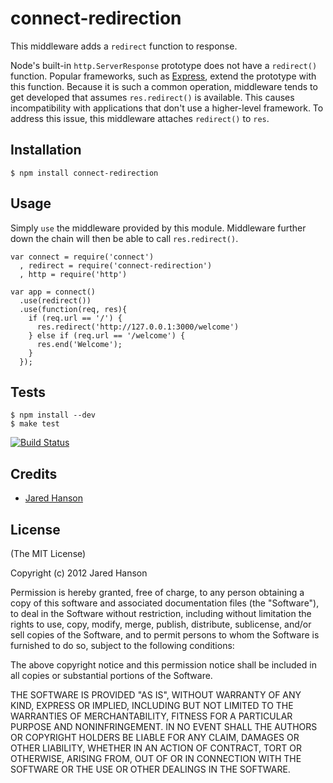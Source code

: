 # connect-redirection

This middleware adds a `redirect` function to response.

Node's built-in `http.ServerResponse` prototype does not have a `redirect()`
function.  Popular frameworks, such as [Express](http://expressjs.com/), extend
the prototype with this function.  Because it is such a common operation,
middleware tends to get developed that assumes `res.redirect()` is available.
This causes incompatibility with applications that don't use a higher-level
framework.  To address this issue, this middleware attaches `redirect()` to
`res`.

## Installation

    $ npm install connect-redirection
    
## Usage

Simply `use` the middleware provided by this module.  Middleware further down
the chain will then be able to call `res.redirect()`.

    var connect = require('connect')
      , redirect = require('connect-redirection')
      , http = require('http')

    var app = connect()
      .use(redirect())
      .use(function(req, res){
        if (req.url == '/') {
          res.redirect('http://127.0.0.1:3000/welcome')
        } else if (req.url == '/welcome') {
          res.end('Welcome');
        }
      });

## Tests

    $ npm install --dev
    $ make test

[![Build Status](https://secure.travis-ci.org/jaredhanson/connect-redirection.png)](http://travis-ci.org/jaredhanson/connect-redirection)

## Credits

  - [Jared Hanson](http://github.com/jaredhanson)

## License

(The MIT License)

Copyright (c) 2012 Jared Hanson

Permission is hereby granted, free of charge, to any person obtaining a copy of
this software and associated documentation files (the "Software"), to deal in
the Software without restriction, including without limitation the rights to
use, copy, modify, merge, publish, distribute, sublicense, and/or sell copies of
the Software, and to permit persons to whom the Software is furnished to do so,
subject to the following conditions:

The above copyright notice and this permission notice shall be included in all
copies or substantial portions of the Software.

THE SOFTWARE IS PROVIDED "AS IS", WITHOUT WARRANTY OF ANY KIND, EXPRESS OR
IMPLIED, INCLUDING BUT NOT LIMITED TO THE WARRANTIES OF MERCHANTABILITY, FITNESS
FOR A PARTICULAR PURPOSE AND NONINFRINGEMENT. IN NO EVENT SHALL THE AUTHORS OR
COPYRIGHT HOLDERS BE LIABLE FOR ANY CLAIM, DAMAGES OR OTHER LIABILITY, WHETHER
IN AN ACTION OF CONTRACT, TORT OR OTHERWISE, ARISING FROM, OUT OF OR IN
CONNECTION WITH THE SOFTWARE OR THE USE OR OTHER DEALINGS IN THE SOFTWARE.
